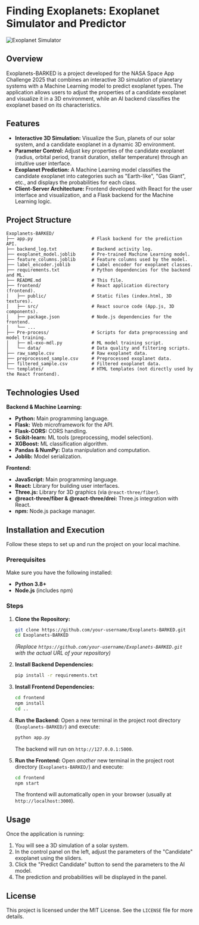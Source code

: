 # Finding Exoplanets: Exoplanet Simulator and Predictor

![Exoplanet Simulator](https://imgur.com/iFhaeEz)

## Overview

Exoplanets-BARKED is a project developed for the NASA Space App Challenge 2025 that combines an interactive 3D simulation of planetary systems with a Machine Learning model to predict exoplanet types. The application allows users to adjust the properties of a candidate exoplanet and visualize it in a 3D environment, while an AI backend classifies the exoplanet based on its characteristics.

## Features

*   **Interactive 3D Simulation:** Visualize the Sun, planets of our solar system, and a candidate exoplanet in a dynamic 3D environment.
*   **Parameter Control:** Adjust key properties of the candidate exoplanet (radius, orbital period, transit duration, stellar temperature) through an intuitive user interface.
*   **Exoplanet Prediction:** A Machine Learning model classifies the candidate exoplanet into categories such as "Earth-like", "Gas Giant", etc., and displays the probabilities for each class.
*   **Client-Server Architecture:** Frontend developed with React for the user interface and visualization, and a Flask backend for the Machine Learning logic.

## Project Structure

```
Exoplanets-BARKED/
├── app.py                      # Flask backend for the prediction API.
├── backend_log.txt             # Backend activity log.
├── exoplanet_model.joblib      # Pre-trained Machine Learning model.
├── feature_columns.joblib      # Feature columns used by the model.
├── label_encoder.joblib        # Label encoder for exoplanet classes.
├── requirements.txt            # Python dependencies for the backend and ML.
├── README.md                   # This file.
├── frontend/                   # React application directory (frontend).
│   ├── public/                 # Static files (index.html, 3D textures).
│   ├── src/                    # React source code (App.js, 3D components).
│   ├── package.json            # Node.js dependencies for the frontend.
│   └── ...
├── Pre-process/                # Scripts for data preprocessing and model training.
│   ├── ml-exo-mdl.py           # ML model training script.
│   └── data/                   # Data quality and filtering scripts.
├── raw_sample.csv              # Raw exoplanet data.
├── preprocessed_sample.csv     # Preprocessed exoplanet data.
├── filtered_sample.csv         # Filtered exoplanet data.
└── templates/                  # HTML templates (not directly used by the React frontend).
```

## Technologies Used

**Backend & Machine Learning:**
*   **Python:** Main programming language.
*   **Flask:** Web microframework for the API.
*   **Flask-CORS:** CORS handling.
*   **Scikit-learn:** ML tools (preprocessing, model selection).
*   **XGBoost:** ML classification algorithm.
*   **Pandas & NumPy:** Data manipulation and computation.
*   **Joblib:** Model serialization.

**Frontend:**
*   **JavaScript:** Main programming language.
*   **React:** Library for building user interfaces.
*   **Three.js:** Library for 3D graphics (via `@react-three/fiber`).
*   **@react-three/fiber & @react-three/drei:** Three.js integration with React.
*   **npm:** Node.js package manager.

## Installation and Execution

Follow these steps to set up and run the project on your local machine.

### Prerequisites

Make sure you have the following installed:
*   **Python 3.8+**
*   **Node.js** (includes npm)

### Steps

1.  **Clone the Repository:**
    ```bash
    git clone https://github.com/your-username/Exoplanets-BARKED.git
    cd Exoplanets-BARKED
    ```
    *(Replace `https://github.com/your-username/Exoplanets-BARKED.git` with the actual URL of your repository)*

2.  **Install Backend Dependencies:**
    ```bash
    pip install -r requirements.txt
    ```

3.  **Install Frontend Dependencies:**
    ```bash
    cd frontend
    npm install
    cd ..
    ```

4.  **Run the Backend:**
    Open a new terminal in the project root directory (`Exoplanets-BARKED/`) and execute:
    ```bash
    python app.py
    ```
    The backend will run on `http://127.0.0.1:5000`.

5.  **Run the Frontend:**
    Open *another* new terminal in the project root directory (`Exoplanets-BARKED/`) and execute:
    ```bash
    cd frontend
    npm start
    ```
    The frontend will automatically open in your browser (usually at `http://localhost:3000`).

## Usage

Once the application is running:
1.  You will see a 3D simulation of a solar system.
2.  In the control panel on the left, adjust the parameters of the "Candidate" exoplanet using the sliders.
3.  Click the "Predict Candidate" button to send the parameters to the AI model.
4.  The prediction and probabilities will be displayed in the panel.

## License

This project is licensed under the MIT License. See the `LICENSE` file for more details.
